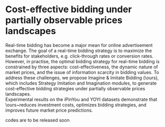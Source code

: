 # Cost-effective bidding under partially observable prices landscapes

Real-time bidding has become a major mean for online advertisement exchange. The goal of a real-time bidding strategy is to maximize the benefits for stakeholders, e.g. click-through rates or conversion rates. 
However, in practise, the optimal bidding strategy for real-time bidding is constrained by three aspects: cost-effectiveness, the dynamic nature of market prices, and the issue of information scarcity in bidding values. 
To address these challenges, we propose Imagine \& Imitate Bidding (\ours), which includes Strategy Imitation and Imagination modules, to generate cost-effective bidding strategies under partially observable prices landscapes.  
Experimental results on the iPinYou and YOYI datasets demonstrate that \ours~reduces investment costs, optimizes bidding strategies, and improves future market price predictions.

codes are to be released soon
